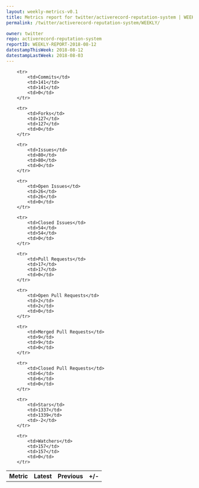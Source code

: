 ```yaml
---
layout: weekly-metrics-v0.1
title: Metrics report for twitter/activerecord-reputation-system | WEEKLY-REPORT-2018-08-12
permalink: /twitter/activerecord-reputation-system/WEEKLY/

owner: twitter
repo: activerecord-reputation-system
reportID: WEEKLY-REPORT-2018-08-12
datestampThisWeek: 2018-08-12
datestampLastWeek: 2018-08-03
---
```




<table style="width: 100%;">
    <tr>
        <th>Metric</th>
        <th>Latest</th>
        <th>Previous</th>
        <th>+/-</th>
    </tr>

        <tr>
            <td>Commits</td>
            <td>141</td>
            <td>141</td>
            <td>0</td>
        </tr>
        
        <tr>
            <td>Forks</td>
            <td>127</td>
            <td>127</td>
            <td>0</td>
        </tr>
        
        <tr>
            <td>Issues</td>
            <td>80</td>
            <td>80</td>
            <td>0</td>
        </tr>
        
        <tr>
            <td>Open Issues</td>
            <td>26</td>
            <td>26</td>
            <td>0</td>
        </tr>
        
        <tr>
            <td>Closed Issues</td>
            <td>54</td>
            <td>54</td>
            <td>0</td>
        </tr>
        
        <tr>
            <td>Pull Requests</td>
            <td>17</td>
            <td>17</td>
            <td>0</td>
        </tr>
        
        <tr>
            <td>Open Pull Requests</td>
            <td>2</td>
            <td>2</td>
            <td>0</td>
        </tr>
        
        <tr>
            <td>Merged Pull Requests</td>
            <td>9</td>
            <td>9</td>
            <td>0</td>
        </tr>
        
        <tr>
            <td>Closed Pull Requests</td>
            <td>6</td>
            <td>6</td>
            <td>0</td>
        </tr>
        
        <tr>
            <td>Stars</td>
            <td>1337</td>
            <td>1339</td>
            <td>-2</td>
        </tr>
        
        <tr>
            <td>Watchers</td>
            <td>157</td>
            <td>157</td>
            <td>0</td>
        </tr>
        
</table>
